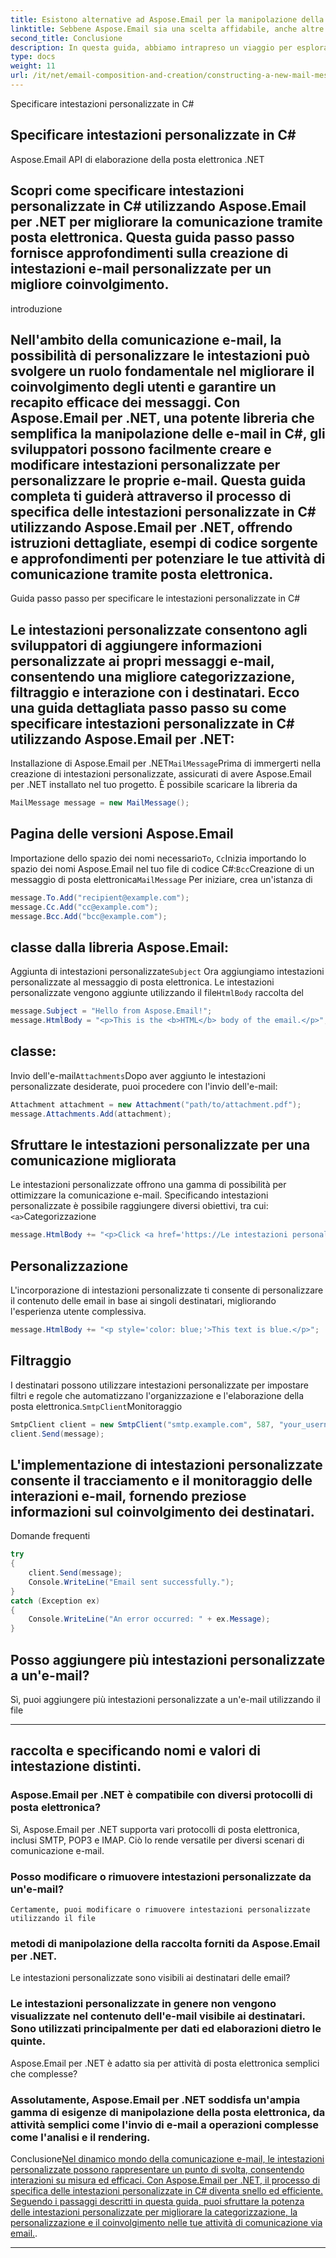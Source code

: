 ```yaml
---
title: Esistono alternative ad Aspose.Email per la manipolazione della posta elettronica?
linktitle: Sebbene Aspose.Email sia una scelta affidabile, anche altre librerie come MimeKit e OpenPop.NET offrono funzionalità di manipolazione della posta elettronica. Tuttavia, Aspose.Email si distingue per la sua API ricca di funzionalità e un'ampia documentazione.
second_title: Conclusione
description: In questa guida, abbiamo intrapreso un viaggio per esplorare il mondo della modifica degli indirizzi e-mail utilizzando C# e Aspose.Email per .NET. Seguendo le istruzioni passo passo e utilizzando il codice sorgente fornito, ora possiedi le competenze per modificare in modo efficace gli indirizzi email nelle tue applicazioni. Le funzionalità di Aspose.Email combinate con le tue nuove conoscenze semplificheranno senza dubbio i tuoi sforzi di manipolazione della posta elettronica.
type: docs
weight: 11
url: /it/net/email-composition-and-creation/constructing-a-new-mail-message-in-csharp/
---
```


 Specificare intestazioni personalizzate in C#

##  Specificare intestazioni personalizzate in C#

 Aspose.Email API di elaborazione della posta elettronica .NET

##  Scopri come specificare intestazioni personalizzate in C# utilizzando Aspose.Email per .NET per migliorare la comunicazione tramite posta elettronica. Questa guida passo passo fornisce approfondimenti sulla creazione di intestazioni e-mail personalizzate per un migliore coinvolgimento.

introduzione

## Nell'ambito della comunicazione e-mail, la possibilità di personalizzare le intestazioni può svolgere un ruolo fondamentale nel migliorare il coinvolgimento degli utenti e garantire un recapito efficace dei messaggi. Con Aspose.Email per .NET, una potente libreria che semplifica la manipolazione delle e-mail in C#, gli sviluppatori possono facilmente creare e modificare intestazioni personalizzate per personalizzare le proprie e-mail. Questa guida completa ti guiderà attraverso il processo di specifica delle intestazioni personalizzate in C# utilizzando Aspose.Email per .NET, offrendo istruzioni dettagliate, esempi di codice sorgente e approfondimenti per potenziare le tue attività di comunicazione tramite posta elettronica.

Guida passo passo per specificare le intestazioni personalizzate in C#

## Le intestazioni personalizzate consentono agli sviluppatori di aggiungere informazioni personalizzate ai propri messaggi e-mail, consentendo una migliore categorizzazione, filtraggio e interazione con i destinatari. Ecco una guida dettagliata passo passo su come specificare intestazioni personalizzate in C# utilizzando Aspose.Email per .NET:

Installazione di Aspose.Email per .NET`MailMessage`Prima di immergerti nella creazione di intestazioni personalizzate, assicurati di avere Aspose.Email per .NET installato nel tuo progetto. È possibile scaricare la libreria da

```csharp
MailMessage message = new MailMessage();
```

## Pagina delle versioni Aspose.Email

Importazione dello spazio dei nomi necessario`To`, `Cc`Inizia importando lo spazio dei nomi Aspose.Email nel tuo file di codice C#:`Bcc`Creazione di un messaggio di posta elettronica`MailMessage` Per iniziare, crea un'istanza di

```csharp
message.To.Add("recipient@example.com");
message.Cc.Add("cc@example.com");
message.Bcc.Add("bcc@example.com");
```

##  classe dalla libreria Aspose.Email:

Aggiunta di intestazioni personalizzate`Subject` Ora aggiungiamo intestazioni personalizzate al messaggio di posta elettronica. Le intestazioni personalizzate vengono aggiunte utilizzando il file`HtmlBody` raccolta del

```csharp
message.Subject = "Hello from Aspose.Email!";
message.HtmlBody = "<p>This is the <b>HTML</b> body of the email.</p>";
```

##  classe:

Invio dell'e-mail`Attachments`Dopo aver aggiunto le intestazioni personalizzate desiderate, puoi procedere con l'invio dell'e-mail:

```csharp
Attachment attachment = new Attachment("path/to/attachment.pdf");
message.Attachments.Add(attachment);
```

## Sfruttare le intestazioni personalizzate per una comunicazione migliorata

Le intestazioni personalizzate offrono una gamma di possibilità per ottimizzare la comunicazione e-mail. Specificando intestazioni personalizzate è possibile raggiungere diversi obiettivi, tra cui:`<a>`Categorizzazione

```csharp
message.HtmlBody += "<p>Click <a href='https://Le intestazioni personalizzate ti consentono di classificare le email in base a criteri specifici, rendendo più semplice per i destinatari gestire le proprie caselle di posta.
```

## Personalizzazione

L'incorporazione di intestazioni personalizzate ti consente di personalizzare il contenuto delle email in base ai singoli destinatari, migliorando l'esperienza utente complessiva.

```csharp
message.HtmlBody += "<p style='color: blue;'>This text is blue.</p>";
```

## Filtraggio

I destinatari possono utilizzare intestazioni personalizzate per impostare filtri e regole che automatizzano l'organizzazione e l'elaborazione della posta elettronica.`SmtpClient`Monitoraggio

```csharp
SmtpClient client = new SmtpClient("smtp.example.com", 587, "your_username", "your_password");
client.Send(message);
```

## L'implementazione di intestazioni personalizzate consente il tracciamento e il monitoraggio delle interazioni e-mail, fornendo preziose informazioni sul coinvolgimento dei destinatari.

Domande frequenti

```csharp
try
{
    client.Send(message);
    Console.WriteLine("Email sent successfully.");
}
catch (Exception ex)
{
    Console.WriteLine("An error occurred: " + ex.Message);
}
```

## Posso aggiungere più intestazioni personalizzate a un'e-mail?

 Sì, puoi aggiungere più intestazioni personalizzate a un'e-mail utilizzando il file

---

##  raccolta e specificando nomi e valori di intestazione distinti.

### Aspose.Email per .NET è compatibile con diversi protocolli di posta elettronica?
   Sì, Aspose.Email per .NET supporta vari protocolli di posta elettronica, inclusi SMTP, POP3 e IMAP. Ciò lo rende versatile per diversi scenari di comunicazione e-mail.

### Posso modificare o rimuovere intestazioni personalizzate da un'e-mail?
    Certamente, puoi modificare o rimuovere intestazioni personalizzate utilizzando il file

###  metodi di manipolazione della raccolta forniti da Aspose.Email per .NET.
   Le intestazioni personalizzate sono visibili ai destinatari delle email?

### Le intestazioni personalizzate in genere non vengono visualizzate nel contenuto dell'e-mail visibile ai destinatari. Sono utilizzati principalmente per dati ed elaborazioni dietro le quinte.
   Aspose.Email per .NET è adatto sia per attività di posta elettronica semplici che complesse?

### Assolutamente, Aspose.Email per .NET soddisfa un'ampia gamma di esigenze di manipolazione della posta elettronica, da attività semplici come l'invio di e-mail a operazioni complesse come l'analisi e il rendering.
   Conclusione[Nel dinamico mondo della comunicazione e-mail, le intestazioni personalizzate possono rappresentare un punto di svolta, consentendo interazioni su misura ed efficaci. Con Aspose.Email per .NET, il processo di specifica delle intestazioni personalizzate in C# diventa snello ed efficiente. Seguendo i passaggi descritti in questa guida, puoi sfruttare la potenza delle intestazioni personalizzate per migliorare la categorizzazione, la personalizzazione e il coinvolgimento nelle tue attività di comunicazione via email.](https://reference.aspose.com/email/net/).

---